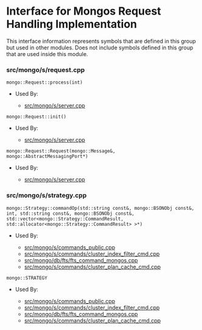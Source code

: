 
# Interface for Mongos Request Handling Implementation
This interface information represents symbols that are defined in this group but used in other modules.  Does not include symbols defined in this group that are used inside this module.

### src/mongo/s/request.cpp

<div></div>

    mongo::Request::process(int)

- Used By:

    - [src/mongo/s/server.cpp](../../../../process\_management/mongos\_and\_mongod\_mains)

<div></div>

    mongo::Request::init()

- Used By:

    - [src/mongo/s/server.cpp](../../../../process\_management/mongos\_and\_mongod\_mains)

<div></div>

    mongo::Request::Request(mongo::Message&, mongo::AbstractMessagingPort*)

- Used By:

    - [src/mongo/s/server.cpp](../../../../process\_management/mongos\_and\_mongod\_mains)

### src/mongo/s/strategy.cpp

<div></div>

    mongo::Strategy::commandOp(std::string const&, mongo::BSONObj const&, int, std::string const&, mongo::BSONObj const&, std::vector<mongo::Strategy::CommandResult, std::allocator<mongo::Strategy::CommandResult> >*)

- Used By:

    - [src/mongo/s/commands\_public.cpp](../../../../sharding/mongos\_commands)
    - [src/mongo/s/commands/cluster\_index\_filter\_cmd.cpp](../../../../core\_query\_system/query\_system\_commands)
    - [src/mongo/db/fts/fts\_command\_mongos.cpp](../../../../core\_query\_system/full\_text\_search\_module)
    - [src/mongo/s/commands/cluster\_plan\_cache\_cmd.cpp](../../../../core\_query\_system/query\_system\_commands)

<div></div>

    mongo::STRATEGY

- Used By:

    - [src/mongo/s/commands\_public.cpp](../../../../sharding/mongos\_commands)
    - [src/mongo/s/commands/cluster\_index\_filter\_cmd.cpp](../../../../core\_query\_system/query\_system\_commands)
    - [src/mongo/db/fts/fts\_command\_mongos.cpp](../../../../core\_query\_system/full\_text\_search\_module)
    - [src/mongo/s/commands/cluster\_plan\_cache\_cmd.cpp](../../../../core\_query\_system/query\_system\_commands)
